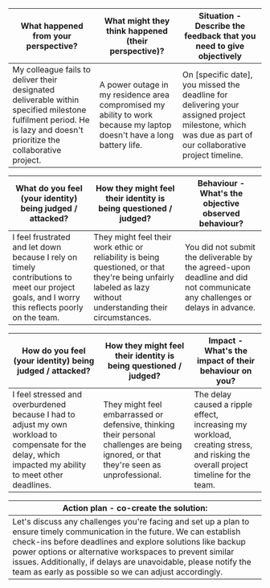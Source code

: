 | **What happened from your perspective?** | **What might they think happened (their perspective)?** | **Situation - Describe the feedback that you need to give objectively** |
|-------------------------------------------------|---------------------------------------------------------|-------------------------------------------------------------------------|
| My colleague fails to deliver their designated deliverable within specified milestone fulfilment period. He is lazy and doesn't prioritize the collaborative project. | A power outage in my residence area compromised my ability to work because my laptop doesn't have a long battery life. | On [specific date], you missed the deadline for delivering your assigned project milestone, which was due as part of our collaborative project timeline. |

| **What do you feel (your identity) being judged / attacked?** | **How they might feel their identity is being questioned / judged?** | **Behaviour - What's the objective observed behaviour?** |
|--------------------------------------------------------------|--------------------------------------------------------------------|--------------------------------------------------------|
| I feel frustrated and let down because I rely on timely contributions to meet our project goals, and I worry this reflects poorly on the team. | They might feel their work ethic or reliability is being questioned, or that they're being unfairly labeled as lazy without understanding their circumstances. | You did not submit the deliverable by the agreed-upon deadline and did not communicate any challenges or delays in advance. |

| **How do you feel (your identity) being judged / attacked?** | **How they might feel their identity is being questioned / judged?** | **Impact - What's the impact of their behaviour on you?** |
|--------------------------------------------------------------|--------------------------------------------------------------------|---------------------------------------------------------|
| I feel stressed and overburdened because I had to adjust my own workload to compensate for the delay, which impacted my ability to meet other deadlines. | They might feel embarrassed or defensive, thinking their personal challenges are being ignored, or that they're seen as unprofessional. | The delay caused a ripple effect, increasing my workload, creating stress, and risking the overall project timeline for the team. |

| **Action plan - co-create the solution:** |
|------------------------------------------|
| Let's discuss any challenges you're facing and set up a plan to ensure timely communication in the future. We can establish check-ins before deadlines and explore solutions like backup power options or alternative workspaces to prevent similar issues. Additionally, if delays are unavoidable, please notify the team as early as possible so we can adjust accordingly. |
